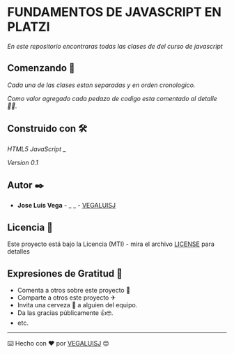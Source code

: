 # FUNDAMENTOS DE JAVASCRIPT EN PLATZI

_En este repositorio encontraras todas las clases de del curso de javascript_

## Comenzando 🚀

_Cada una de las clases estan separadas y en orden cronologico._

_Como valor agregado cada pedazo de codigo esta comentado al detalle 👨‍💻._

## Construido con 🛠️

_HTML5_
_JavaScript_
\_

_Version 0.1_

## Autor ✒️

- **Jose Luis Vega** - \_ \_ - [VEGALUISJ](https://github.com/VEGALUISJ)

## Licencia 📄

Este proyecto está bajo la Licencia (MTI) - mira el archivo [LICENSE](LICENSE) para detalles

## Expresiones de Gratitud 🎁

- Comenta a otros sobre este proyecto 📢
- Comparte a otros este proyecto ✈
- Invita una cerveza 🍺 a alguien del equipo.
- Da las gracias públicamente 👍🤓.
- etc.

---

⌨️ Hecho con ❤️ por [VEGALUISJ](https://github.com/VEGALUISJ) 😊
